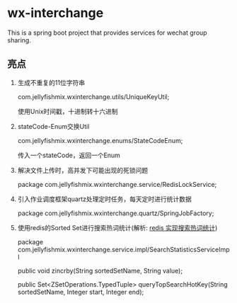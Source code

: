 # wx-interchange
This is a spring boot project that provides services for wechat group sharing.

## 亮点

1. 生成不重复的11位字符串

    com.jellyfishmix.wxinterchange.utils/UniqueKeyUtil;

    使用Unix时间戳，十进制转十六进制
    
2. stateCode-Enum交换Util

    com.jellyfishmix.wxinterchange.enums/StateCodeEnum;
    
    传入一个stateCode，返回一个Enum

3. 解决文件上传时，高并发下可能出现的死锁问题

    package com.jellyfishmix.wxinterchange.service/RedisLockService;

4. 引入作业调度框架quartz处理定时任务，每天定时进行统计数据

    package com.jellyfishmix.wxinterchange.quartz/SpringJobFactory;
    
5. 使用redis的Sorted Set进行搜索热词统计(解析: [redis 实现搜索热词统计](https://juejin.im/post/5ed736dce51d45784f800dda))
    
    package com.jellyfishmix.wxinterchange.service.impl/SearchStatisticsServiceImpl
    
    public void zincrby(String sortedSetName, String value);
    
    public Set<ZSetOperations.TypedTuple<String>> queryTopSearchHotKey(String sortedSetName, Integer start, Integer end);
